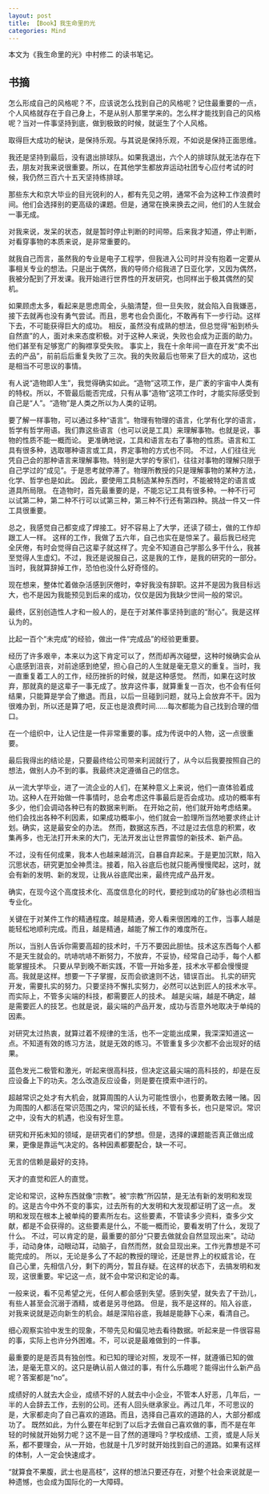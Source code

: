 ```yaml
---
layout: post
title: 【Book】我生命里的光
categories: Mind
---
```


本文为《我生命里的光》中村修二 的读书笔记。

## 书摘
怎么形成自己的风格呢？不，应该说怎么找到自己的风格呢？记住最重要的一点，个人风格就存在于自己身上，不是从别人那里学来的。怎么样才能找到自己的风格呢？当对一件事坚持到底，做到极致的时候，就诞生了个人风格。

取得巨大成功的秘诀，是保持乐观。与其说是保持乐观，不如说是保持正面思维。

我还是坚持到最后，没有退出排球队。如果我退出，六个人的排球队就无法存在下去，朋友对我来说很重要。所以，在其他学生都放弃运动社团专心应付考试的时候，我仍然三百六十五天坚持练排球。

那些东大和京大毕业的目光锐利的人，都有先见之明，通常不会为这种工作浪费时间。他们会选择别的更高级的课题。但是，通常在换来换去之间，他们的人生就会一事无成。

对我来说，发呆的状态，就是暂时停止判断的时间带。后来我才知道，停止判断，对看穿事物的本质来说，是非常重要的。

就我自己而言，虽然我的专业是电子工程学，但我进入公司时并没有抱着一定要从事相关专业的想法。只是出于偶然，我的导师介绍我进了日亚化学，又因为偶然，我被分配到了开发课。我开始进行世界性的开发研究，也同样出于极其偶然的契机。

如果顾虑太多，看起来是思虑周全，头脑清楚，但一旦失败，就会陷入自我嫌恶，接下去就再也没有勇气尝试。而且，思考也会负面化，不敢再有下一步行动。这样下去，不可能获得巨大的成功。
相反，虽然没有成熟的想法，但总觉得“船到桥头自然直”的人，面对未来态度积极。对于这种人来说，失败也会成为正面的助力。他们甚至有足够宽广的胸襟享受失败。
事实上，我在十余年间一直在开发“卖不出去的产品”，前前后后重复失败了三次。我的失败最后也带来了巨大的成功，这也是相当不可思议的事情。

有人说“造物即人生”，我觉得确实如此。“造物”这项工作，是广袤的宇宙中人类有的特权。所以，不管最后能否完成，只有从事“造物”这项工作时，才能实际感受到自己是“人”。“造物”是人类之所以为人类的证明。 

要了解一样事物，可以通过多种“语言”。物理有物理的语言，化学有化学的语言，哲学有哲学用语。我们靠这些语言（也可以说是工具）来理解事物。也就是说，事物的性质不能一概而论。
更准确地说，工具和语言左右了事物的性质。语言和工具有很多种，选取哪种语言或工具，界定事物的方式也不同。
不过，人们往往光凭自己会的那种语言来理解事物。特别是大学的专家们，往往对事物的理解只限于自己学过的“成见”。于是思考就停滞了。物理所教授的只是理解事物的某种方法，化学、哲学也是如此。
因此，要使用工具制造某种东西时，不能被特定的语言或道具所局限。
在造物时，首先最重要的是，不能忘记工具有很多种。一种不行可以试第二种，第二种不行可以试第三种，第三种不行还有第四种。挑战一件又一件工具很重要。

总之，我感觉自己都变成了焊接工。好不容易上了大学，还读了硕士，做的工作却跟工人一样。
这样的工作，我做了五六年，自己也实在是惊呆了。最后我已经完全厌倦，有时会觉得自己这辈子就这样了。完全不知道自己学那么多干什么，我甚至觉得人生虚幻。不过，我还是说服自己，这是我的工作，是我的研究的一部分。
当时，我就算辞掉工作，恐怕也没什么好奇怪的。

现在想来，整体忙着做杂活感到厌倦时，幸好我没有辞职。这并不是因为我目标远大，也不是因为我能预见到后来的成功，仅仅是因为我缺少世间一般的常识。

最终，区别创造性人才和一般人的，是在于对某件事坚持到底的“耐心”。我是这样认为的。

比起一百个“未完成”的经验，做出一件“完成品”的经验更重要。

经历了许多艰辛，本来以为这下肯定可以了，然而却再次碰壁，这种时候确实会从心底感到沮丧，对前途感到绝望，担心自己的人生就是毫无意义的重复。当时，我一直重复着工人的工作，经历挫折的时候，就是这种感觉。
然而，如果在这时放弃，那就真的是这辈子一事无成了。放弃这件事，就算重复一百次，也不会有任何结果，只能算是学会了撤退。而且，以后一旦碰到问题，就马上会放弃不干。因为很难办到，所以还是算了吧，反正也是浪费时间……每次都能为自己找到合理的借口。

在一个组织中，让人记住是一件非常重要的事。成为传说中的人物，这一点很重要。

最后我得出的结论是，只要最终给公司带来利润就行了，从今以后我要按照自己的想法，做别人办不到的事。我最终决定遵循自己的信念。

从一流大学毕业，进了一流企业的人们，在某种意义上来说，他们一直体验着成功。这种人在开始做一件事情时，总会考虑这件事最后是否会成功。成功的概率有多少，他们会调动各种已有的数据来判断。
在开始之前，他们就开始考虑结果。他们会找出各种不利因素，如果成功概率小，他们就会一脸理所当然地要求终止计划。确实，这是最安全的办法。
然而，数据这东西，不过是过去信息的积累，收集再多，也无法打开未来的大门，无法开发出让世界震惊的新技术、新产品。

不过，没有任何成果，我本人也越来越消沉，自暴自弃起来。于是更加沉默，陷入沉思状态，研究更加全神贯注。接着，陷入谷底后也就只能再慢慢爬起，这时，就会有新的发明、新的发现，让我从谷底爬出来，最终完成产品开发。

确实，在现今这个高度技术化、高度信息化的时代，要挖到成功的矿脉也必须相当专业化。

关键在于对某件工作的精通程度。越是精通，旁人看来很困难的工作，当事人越是能轻松地顺利完成。而且，越是精通，越能了解工作的难度所在。

所以，当别人告诉你需要高超的技术时，千万不要因此胆怯。技术这东西每个人都不是天生就会的。吭哧吭哧不断努力，不放弃，不妥协，经常自己动手，每个人都能掌握技术。
只要从早到晚不断实践，不管一开始多差，技术水平都会慢慢提高。我就是这样。想要一下子掌握，反而会欲速则不达，错误百出。
扎实的研究开发，需要扎实的努力。只要坚持不懈扎实努力，必然可以达到匠人的技术水平。而实际上，不管多尖端的科技，都需要匠人的技术。
越是尖端，越是不确定，越是需要匠人的技艺。也就是说，最尖端的产品开发，成功与否意外地取决于单纯的因素。

对研究太过热衷，就算过着不规律的生活，也不一定能出成果，我深深知道这一点。不知道有效的练习方法，就是无效的练习。不管重复多少次都不会出现好的结果。

蓝色发光二极管和激光，听起来很高科技，但决定这最尖端的高科技的，却是在反应设备上下的功夫。怎么改造反应设备，则是要在摸索中进行的。

超越常识之处才有大机会，就算周围的人认为可能性很小，也要勇敢去赌一赌。因为周围的人都活在常识范围之内，常识的延长线，不管有多长，也只是常识。常识之中，没有大的机遇，也没有好生意。

研究和开拓未知的领域，是研究者们的梦想。但是，选择的课题能否真正做出成果，更像是靠运气决定的。各种因素都要配合，缺一不可。

无言的信赖是最好的支持。

天才的直觉和匠人的直觉。

定论和常识，这种东西就像“宗教”。被“宗教”所囚禁，是无法有新的发明和发现的。这是古今中外不变的事实，过去所有的大发明和大发现都证明了这一点。
发明和发现在根本上被单纯的要素所左右。这些要素，不管读多少资料，查多少文献，都是不会获得的。这些要素是什么，不能一概而论，要看发明了什么，发现了什么。
不过，可以肯定的是，最重要的部分“只要去做就会自然显现出来”。动动手，动动身体，动眼动耳，动脑子，自然而然，就会显现出来。工作光靠想是不可能完成的。
所以，无论是多么了不起的教授的理论，还是世界上的权威言论，在自己心里，先相信八分，剩下的两分，暂且存疑。在这样的状态下，去搞发明和发现，这很重要。牢记这一点，就不会中常识和定论的毒。

一般来说，看不见希望之光，任何人都会感到失望。感到失望，就失去了干劲儿，有些人甚至会沉溺于酒精，或者是另寻他路。
但是，我不是这样的。陷入谷底，对我来说就是迈向新生的机会。越是深陷谷底，我越是能静下心来，看清自己。

细心观察实验中发生的现象，不带先见和偏见地去看待数据。听起来是一件很容易的事，实际上也许分外困难。不，可以说是最难做到的一件事。

最重要的是是否具有独创性。和已知的理论对照，发现不一样，就遵循已知的做法，是毫无意义的。这只是确认前人做过的事，有什么乐趣呢？能得出什么新产品呢？答案都是“no”。

成绩好的人就去大企业，成绩不好的人就去中小企业，不管本人好恶，几年后，一半的人会辞去工作，去别的公司。还有人回头继承家业。再过几年，不可思议的是，大家都走向了自己喜欢的道路。而且，选择自己喜欢的道路的人，大部分都成功了。
既然如此，为什么要在年纪到了以后才去做自己喜欢做的事，而不是在年轻的时候就开始努力呢？这不是一目了然的道理吗？学校成绩、工资，或是人际关系，都不要理会，从一开始，也就是十几岁时就开始找到自己的道路。如果有这样的体制，人一定会快速成才。

“就算食不果腹，武士也是高枝”，这样的想法只要还存在，对整个社会来说就是一种遗憾，也会成为国际化的一大障碍。
